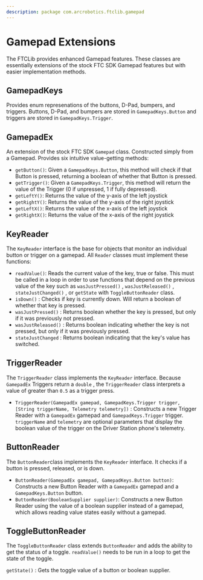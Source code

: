 ```yaml
---
description: package com.arcrobotics.ftclib.gamepad
---
```


# Gamepad Extensions

The FTCLib provides enhanced Gamepad features. These classes are essentially extensions of the stock FTC SDK Gamepad features but with easier implementation methods.

## GamepadKeys

Provides enum represenations of the buttons, D-Pad, bumpers, and triggers. Buttons, D-Pad, and bumpers are stored in `GamepadKeys.Button` and triggers are stored in `GamepadKeys.Trigger`.

## GamepadEx

An extension of the stock FTC SDK `Gamepad` class. Constructed simply from a Gamepad. Provides six intuitive value-getting methods:

* `getButton()`: Given a `GamepadKeys.Button`, this method will check if that Button is pressed, returning a boolean of whether that Button is pressed.
* `getTrigger()`: Given a `GamepadKeys.Trigger`, this method will return the value of the Trigger \(0 if unpressed, 1 if fully depressed\).
* `getLeftY()`: Returns the value of the y-axis of the left joystick
* `getRightY()`: Returns the value of the y-axis of the right joystick
* `getLeftX()`: Returns the value of the x-axis of the left joystick
* `getRightX()`: Returns the value of the x-axis of the right joystick

## KeyReader

The `KeyReader` interface is the base for objects that monitor an individual button or trigger on a gamepad. All `Reader` classes must implement these functions:

* `readValue()`: Reads the current value of the key, true or false. This must be called in a loop in order to use functions that depend on the previous value of the key such as `wasJustPressed()` , `wasJustReleased()` , `stateJustChanged()` , or `getState` with `ToggleButtonReader` class. 
* `isDown()` : Checks if key is currently down. Will return a boolean of whether that key is pressed.
* `wasJustPressed()` : Returns boolean whether the key is pressed, but only if it was previously not pressed. 
* `wasJustReleased()` : Returns boolean indicating whether the key is not pressed, but only if it was previously pressed. 
* `stateJustChanged` : Returns boolean indicating that the key's value has switched.

## TriggerReader

The `TriggerReader` class implements the `KeyReader` interface. Because `GamepadEx` Triggers return a `double` , the `TriggerReader` class interprets a value of greater than `0.5` as a trigger press.

* `TriggerReader(GamepadEx gamepad, GamepadKeys.Trigger trigger, [String triggerName, Telemetry telemetry])` : Constructs a new Trigger Reader with a `GamepadEx` gamepad and `GamepadKeys.Trigger` trigger. `triggerName` and `telemetry` are optional parameters that display the boolean value of the trigger on the Driver Station phone's telemetry.

## ButtonReader

The `ButtonReader`class implements the `KeyReader` interface. It checks if a button is pressed, released, or is down.

* `ButtonReader(GamepadEx gamepad, GamepadKeys.Button button)`: Constructs a new Button Reader with a `GamepadEx` gamepad and a `GamepadKeys.Button` button. 
* `ButtonReader(BooleanSupplier supplier)`: Constructs a new Button Reader using the value of a boolean supplier instead of a gamepad, which allows reading value states easily without a gamepad.

## ToggleButtonReader

The `ToggleButtonReader` class extends `ButtonReader` and adds the ability to get the status of a toggle. `readValue()` needs to be run in a loop to get the state of the toggle.

`getState()` : Gets the toggle value of a button or boolean supplier.

